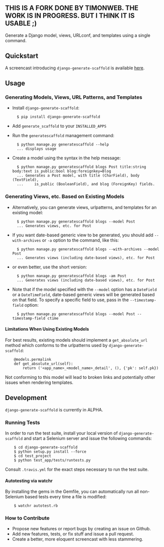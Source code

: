 ## THIS IS A FORK DONE BY TIMONWEB. THE WORK IS IN PROGRESS. BUT I THINK IT IS USABLE ;)

Generate a Django model, views, URLconf, and templates using a single command.


## Quickstart

A screencast introducing `django-generate-scaffold` is
available [here](http://vimeo.com/42399125).


## Usage

### Generating Models, Views, URL Patterns, and Templates

- Install `django-generate-scaffold`:

        $ pip install django-generate-scaffold

- Add `generate_scaffold` to your `INSTALLED_APPS`
- Run the `generatescaffold` management command:


        $ python manage.py generatescaffold --help
        ... displays usage

- Create a model using the syntax in the help message:

        $ python manage.py generatescaffold blogs Post title:string body:text is_public:bool blog:foreignkey=Blog
        ... Generates a Post model, with title (CharField), body (TextField),
        ...     is_public (BooleanField), and blog (ForeignKey) fields.

### Generating Views, etc. Based on Existing Models

- Alternatively, you can generate views, urlpatterns, and templates for an existing model:

        $ python manage.py generatescaffold blogs --model Post
        ... Generates views, etc. for Post

- If you want date-based generic view to be generated, you should add `--with-archives` or `-a` option to the command, like this:

        $ python manage.py generatescaffold blogs --with-archives --model Post
        ... Generates views (including date-based views), etc. for Post

- or even better, use the short version:

        $ python manage.py generatescaffold blogs -am Post
        ... Generates views (including date-based views), etc. for Post

- Note that if the model specified with the `--model` option has a `DateField` or a `DateTimeField`,
  date-based generic views will be generated based on that field. To specify a specific field to use,
  pass in the `--timestamp-field` option:

        $ python manage.py generatescaffold blogs --model Post --timestamp-field ctime

#### Limitations When Using Existing Models

For best results, existing models should implement a `get_absolute_url` method
which conforms to the urlpatterns used by `django-generate-scaffold`:

        @models.permalink
        def get_absolute_url(self):
            return ('<app_name>_<model_name>_detail', (), {'pk': self.pk})

Not conforming to this model will lead to broken links and potentially other
issues when rendering templates.


## Development

`django-generate-scaffold` is currently in ALPHA.

### Running Tests

In order to run the test suite, install your local version of `django-generate-scaffold`
and start a Selenium server and issue the following commands:

        $ cd django-generate-scaffold
        $ python setup.py install --force
        $ cd test_project
        $ python test_app/tests/runtests.py

Consult `.travis.yml` for the exact steps necessary to run the test
suite.

#### Autotesting via watchr

By installing the gems in the Gemfile, you can automatically run all non-Selenium
based tests every time a file is modified:

        $ watchr autotest.rb

### How to Contribute

- Propose new features or report bugs by creating an issue on Github.
- Add new features, tests, or fix stuff and issue a pull request.
- Create a better, more eloquent screencast with less stammering.
